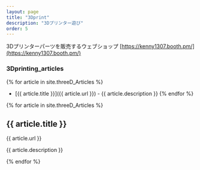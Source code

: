 ```yaml
---
layout: page
title: "3Dprint"
description: "3Dプリンター遊び"
order: 5
---
```


3Dプリンターパーツを販売するウェブショップ
[https://kenny1307.booth.pm/](https://kenny1307.booth.pm/)




### 3Dprinting_articles

{% for article in site.threeD_Articles %}
- [{{ article.title }}]({{ article.url }}) - {{ article.description }}
{% endfor %}


{% for article in site.threeD_Articles %}
  <h2>{{ article.title }}</h2>
  <p>{{ article.url }}</p>
  <p>{{ article.description }}</p>
{% endfor %}


